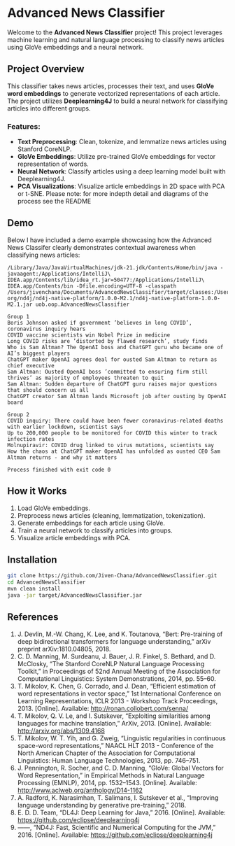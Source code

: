 # Advanced News Classifier

Welcome to the **Advanced News Classifier** project! This project leverages machine learning and natural language processing to classify news articles using GloVe embeddings and a neural network.

## Project Overview

This classifier takes news articles, processes their text, and uses **GloVe word embeddings** to generate vectorized representations of each article. The project utilizes **Deeplearning4J** to build a neural network for classifying articles into different groups.

### Features:
- **Text Preprocessing**: Clean, tokenize, and lemmatize news articles using Stanford CoreNLP.
- **GloVe Embeddings**: Utilize pre-trained GloVe embeddings for vector representation of words.
- **Neural Network**: Classify articles using a deep learning model built with Deeplearning4J.
- **PCA Visualizations**: Visualize article embeddings in 2D space with PCA or t-SNE.
Please note: for more indepth detail and diagrams of the process see the README 
  
## Demo

Below I have included a demo example showcasing how the Advanced News Classifer clearly demonstrates contextual awareness when classifying news articles: 
```
/Library/Java/JavaVirtualMachines/jdk-21.jdk/Contents/Home/bin/java -javaagent:/Applications/IntelliJ\ IDEA.app/Contents/lib/idea_rt.jar=50477:/Applications/IntelliJ\ IDEA.app/Contents/bin -Dfile.encoding=UTF-8 -classpath /Users/jivenchana/Documents/AdvancedNewsClassifier/target/classes:/Users/jivenchana/.m2/repository/ org/nd4j/nd4j-native-platform/1.0.0-M2.1/nd4j-native-platform-1.0.0-M2.1.jar uob.oop.AdvancedNewsClassifier

Group 1
Boris Johnson asked if government ’believes in long COVID’, coronavirus inquiry hears
COVID vaccine scientists win Nobel Prize in medicine
Long COVID risks are ’distorted by flawed research’, study finds
Who is Sam Altman? The OpenAI boss and ChatGPT guru who became one of AI’s biggest players
ChatGPT maker OpenAI agrees deal for ousted Sam Altman to return as chief executive
Sam Altman: Ousted OpenAI boss ’committed to ensuring firm still thrives’ as majority of employees threaten to quit
Sam Altman: Sudden departure of ChatGPT guru raises major questions that should concern us all
ChatGPT creator Sam Altman lands Microsoft job after ousting by OpenAI board

Group 2
COVID inquiry: There could have been fewer coronavirus-related deaths with earlier lockdown, scientist says
Up to 200,000 people to be monitored for COVID this winter to track infection rates
Molnupiravir: COVID drug linked to virus mutations, scientists say
How the chaos at ChatGPT maker OpenAI has unfolded as ousted CEO Sam Altman returns - and why it matters

Process finished with exit code 0
```
## How it Works
1. Load GloVe embeddings.
2. Preprocess news articles (cleaning, lemmatization, tokenization).
3. Generate embeddings for each article using GloVe.
4. Train a neural network to classify articles into groups.
5. Visualize article embeddings with PCA.

## Installation

   ```bash
   git clone https://github.com/Jiven-Chana/AdvancedNewsClassifier.git
   cd AdvancedNewsClassifier
   mvn clean install
   java -jar target/AdvancedNewsClassifier.jar
   ```
## References

1.	J. Devlin, M.-W. Chang, K. Lee, and K. Toutanova, “Bert: Pre-training of deep bidirectional transformers for language understanding,” arXiv preprint arXiv:1810.04805, 2018.
2.	C. D. Manning, M. Surdeanu, J. Bauer, J. R. Finkel, S. Bethard, and D. McClosky, “The Stanford CoreNLP Natural Language Processing Toolkit,” in Proceedings of 52nd Annual Meeting of the Association for Computational Linguistics: System Demonstrations, 2014, pp. 55–60.
3.	T. Mikolov, K. Chen, G. Corrado, and J. Dean, “Efficient estimation of word representations in vector space,” 1st International Conference on Learning Representations, ICLR 2013 - Workshop Track Proceedings, 2013. [Online]. Available: http://ronan.collobert.com/senna/
4.	T. Mikolov, Q. V. Le, and I. Sutskever, “Exploiting similarities among languages for machine translation,” ArXiv, 2013. [Online]. Available: http://arxiv.org/abs/1309.4168
5.	T. Mikolov, W. T. Yih, and G. Zweig, “Linguistic regularities in continuous space-word representations,” NAACL HLT 2013 - Conference of the North American Chapter of the Association for Computational Linguistics: Human Language Technologies, 2013, pp. 746–751.
6.	J. Pennington, R. Socher, and C. D. Manning, “GloVe: Global Vectors for Word Representation,” in Empirical Methods in Natural Language Processing (EMNLP), 2014, pp. 1532–1543. [Online]. Available: http://www.aclweb.org/anthology/D14-1162
7.	A. Radford, K. Narasimhan, T. Salimans, I. Sutskever et al., “Improving language understanding by generative pre-training,” 2018.
8.	E. D. D. Team, “DL4J: Deep Learning for Java,” 2016. [Online]. Available: https://github.com/eclipse/deeplearning4j
9.	——, “ND4J: Fast, Scientific and Numerical Computing for the JVM,” 2016. [Online]. Available: https://github.com/eclipse/deeplearning4j

